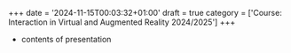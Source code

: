 +++
date = '2024-11-15T00:03:32+01:00'
draft = true
category = ['Course: Interaction in Virtual and Augmented Reality 2024/2025']
+++

- contents of presentation
